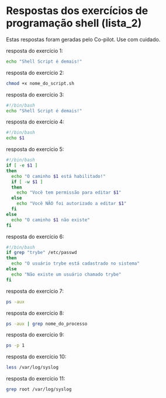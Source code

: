 # Respostas dos exercícios de programação shell (lista_2)
Estas respostas foram geradas pelo Co-pilot. Use com cuidado.

resposta do exercício 1:
```bash
echo "Shell Script é demais!"
```
resposta do exercício 2:
```bash
chmod +x nome_do_script.sh
```
resposta do exercício 3:
```bash
#!/bin/bash
echo "Shell Script é demais!"
```
resposta do exercício 4:
```bash
#!/bin/bash
echo $1
```
resposta do exercício 5:
```bash
#!/bin/bash
if [ -e $1 ]
then
  echo "O caminho $1 está habilitado!"
  if [ -w $1 ]
  then
    echo "Você tem permissão para editar $1"
  else
    echo "Você NÃO foi autorizado a editar $1"
  fi
else
  echo "O caminho $1 não existe"
fi
```
resposta do exercício 6:
```bash
#!/bin/bash
if grep "trybe" /etc/passwd
then
  echo "O usuário trybe está cadastrado no sistema"
else
  echo "Não existe um usuário chamado trybe"
fi
```
resposta do exercício 7:
```bash
ps -aux
```
resposta do exercício 8:
```bash
ps -aux | grep nome_do_processo
```
resposta do exercício 9:
```bash
ps -p 1
```
resposta do exercício 10:
```bash
less /var/log/syslog
```
resposta do exercício 11:
```bash
grep root /var/log/syslog
```
